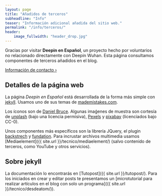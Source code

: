 ```yaml
---
layout: page
title: "Añadidos de terceros"
subheadline: "Info"
teaser: "Información adicional añadida del sitio web."
permalink: "/info/terceros/"
header:
    image_fullwidth: "header_drop.jpg"
---
```


Gracias por visitar **Deepin en Español**, un proyecto hecho por voluntarios no relacionado directamente con Deepin Wuhan. Esta página consultamos componentes de terceros añadidos en el blog.

<a class="radius button small" href="{{ site.url }}{{ site.baseurl }}/info/contacto/">Información de contacto ›</a>

## Detalles de la página web
La página *Deepin en Español* está desarrollada de la forma más simple con [jekyll](http://jekyll.org/). Usamos uno de sus temas de [mademistakes.com](http://mademistakes.com/work/jekyll-themes/).

Los íconos son de [Daniel Bruce](http://entypo.com/). Algunas imaǵenes de muestra son cortesía de [unplash](http://unsplash.com/) (bajo una licencia permisiva), [Pexels](https://www.pexels.com/) y [pixabay](http://pixabay.com) (licenciados bajo CC-0).

Unos componentes más específicos son la librería JQuery, el plugin [backstrech](http://srobbin.com/jquery-plugins/backstretch/) y [fundation](http://foundation.zurb.com/). Para incrustar archivos multimedia usamos [Mediaelement]({{ site.url }}/tecnico/mediaelement/) (salvo contenido de terceros, como YouTube y otros servicios).

## Sobre jekyll
La documentación lo encontrarás en [Tutopost]({{ site.url }}/tutopost/). Para los iniciados en crear y editar posts te presentamos un [microtutorial para realizar artículos en el blog con solo un programa]({{ site.url }}/tecnico/desdeatom/)).
